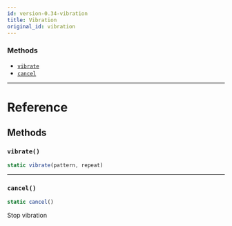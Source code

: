 ```yaml
---
id: version-0.34-vibration
title: Vibration
original_id: vibration
---
```


### Methods

- [`vibrate`](vibration.md#vibrate)
- [`cancel`](vibration.md#cancel)

---

# Reference

## Methods

### `vibrate()`

```javascript
static vibrate(pattern, repeat)
```

---

### `cancel()`

```javascript
static cancel()
```

Stop vibration
